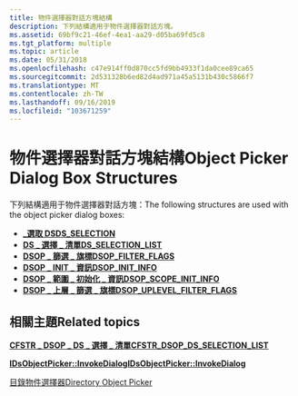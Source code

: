 ```yaml
---
title: 物件選擇器對話方塊結構
description: 下列結構適用于物件選擇器對話方塊。
ms.assetid: 69bf9c21-46ef-4ea1-aa29-d05ba69fd5c8
ms.tgt_platform: multiple
ms.topic: article
ms.date: 05/31/2018
ms.openlocfilehash: c47e914ff0d870cc5fd9bb4933f1da0cee89ca65
ms.sourcegitcommit: 2d531328b6ed82d4ad971a45a5131b430c5866f7
ms.translationtype: MT
ms.contentlocale: zh-TW
ms.lasthandoff: 09/16/2019
ms.locfileid: "103671259"
---
```

# <a name="object-picker-dialog-box-structures"></a><span data-ttu-id="50fb3-103">物件選擇器對話方塊結構</span><span class="sxs-lookup"><span data-stu-id="50fb3-103">Object Picker Dialog Box Structures</span></span>

<span data-ttu-id="50fb3-104">下列結構適用于物件選擇器對話方塊：</span><span class="sxs-lookup"><span data-stu-id="50fb3-104">The following structures are used with the object picker dialog boxes:</span></span>

-   [<span data-ttu-id="50fb3-105">**\_選取 DS**</span><span class="sxs-lookup"><span data-stu-id="50fb3-105">**DS\_SELECTION**</span></span>](/windows/desktop/api/Objsel/ns-objsel-ds_selection)
-   [<span data-ttu-id="50fb3-106">**DS \_ 選擇 \_ 清單**</span><span class="sxs-lookup"><span data-stu-id="50fb3-106">**DS\_SELECTION\_LIST**</span></span>](/windows/desktop/api/Objsel/ns-objsel-ds_selection_list)
-   [<span data-ttu-id="50fb3-107">**DSOP \_ 篩選 \_ 旗標**</span><span class="sxs-lookup"><span data-stu-id="50fb3-107">**DSOP\_FILTER\_FLAGS**</span></span>](/windows/desktop/api/Objsel/ns-objsel-dsop_filter_flags)
-   [<span data-ttu-id="50fb3-108">**DSOP \_ INIT \_ 資訊**</span><span class="sxs-lookup"><span data-stu-id="50fb3-108">**DSOP\_INIT\_INFO**</span></span>](/windows/desktop/api/Objsel/ns-objsel-dsop_init_info)
-   [<span data-ttu-id="50fb3-109">**DSOP \_ 範圍 \_ 初始化 \_ 資訊**</span><span class="sxs-lookup"><span data-stu-id="50fb3-109">**DSOP\_SCOPE\_INIT\_INFO**</span></span>](/windows/desktop/api/Objsel/ns-objsel-dsop_scope_init_info)
-   [<span data-ttu-id="50fb3-110">**DSOP \_ 上層 \_ 篩選 \_ 旗標**</span><span class="sxs-lookup"><span data-stu-id="50fb3-110">**DSOP\_UPLEVEL\_FILTER\_FLAGS**</span></span>](/windows/desktop/api/Objsel/ns-objsel-dsop_uplevel_filter_flags)

## <a name="related-topics"></a><span data-ttu-id="50fb3-111">相關主題</span><span class="sxs-lookup"><span data-stu-id="50fb3-111">Related topics</span></span>

<dl> <dt>

[<span data-ttu-id="50fb3-112">**CFSTR \_ DSOP \_ DS \_ 選擇 \_ 清單**</span><span class="sxs-lookup"><span data-stu-id="50fb3-112">**CFSTR\_DSOP\_DS\_SELECTION\_LIST**</span></span>](cfstr-dsop-ds-selection-list.md)
</dt> <dt>

[<span data-ttu-id="50fb3-113">**IDsObjectPicker::InvokeDialog**</span><span class="sxs-lookup"><span data-stu-id="50fb3-113">**IDsObjectPicker::InvokeDialog**</span></span>](/windows/desktop/api/Objsel/nf-objsel-idsobjectpicker-invokedialog)
</dt> <dt>

[<span data-ttu-id="50fb3-114">目錄物件選擇器</span><span class="sxs-lookup"><span data-stu-id="50fb3-114">Directory Object Picker</span></span>](directory-object-picker.md)
</dt> </dl>

 

 




